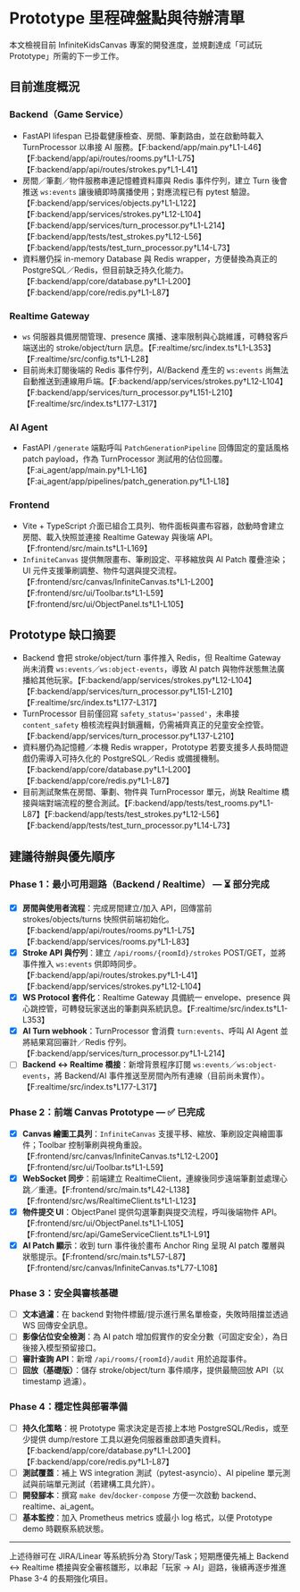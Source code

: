 # Prototype 里程碑盤點與待辦清單

本文檢視目前 InfiniteKidsCanvas 專案的開發進度，並規劃達成「可試玩 Prototype」所需的下一步工作。

## 目前進度概況

### Backend（Game Service）
- FastAPI lifespan 已掛載健康檢查、房間、筆劃路由，並在啟動時載入 TurnProcessor 以串接 AI 服務。【F:backend/app/main.py†L1-L46】【F:backend/app/api/routes/rooms.py†L1-L75】【F:backend/app/api/routes/strokes.py†L1-L41】
- 房間／筆劃／物件服務串連記憶體資料庫與 Redis 事件佇列，建立 Turn 後會推送 `ws:events` 讓後續即時廣播使用；對應流程已有 pytest 驗證。【F:backend/app/services/objects.py†L1-L122】【F:backend/app/services/strokes.py†L12-L104】【F:backend/app/services/turn_processor.py†L1-L214】【F:backend/app/tests/test_strokes.py†L12-L56】【F:backend/app/tests/test_turn_processor.py†L14-L73】
- 資料層仍採 in-memory Database 與 Redis wrapper，方便替換為真正的 PostgreSQL／Redis，但目前缺乏持久化能力。【F:backend/app/core/database.py†L1-L200】【F:backend/app/core/redis.py†L1-L87】

### Realtime Gateway
- `ws` 伺服器具備房間管理、presence 廣播、速率限制與心跳維護，可轉發客戶端送出的 stroke/object/turn 訊息。【F:realtime/src/index.ts†L1-L353】【F:realtime/src/config.ts†L1-L28】
- 目前尚未訂閱後端的 Redis 事件佇列，AI/Backend 產生的 `ws:events` 尚無法自動推送到連線用戶端。【F:backend/app/services/strokes.py†L12-L104】【F:backend/app/services/turn_processor.py†L151-L210】【F:realtime/src/index.ts†L177-L317】

### AI Agent
- FastAPI `/generate` 端點呼叫 `PatchGenerationPipeline` 回傳固定的童話風格 patch payload，作為 TurnProcessor 測試用的佔位回覆。【F:ai_agent/app/main.py†L1-L16】【F:ai_agent/app/pipelines/patch_generation.py†L1-L18】

### Frontend
- Vite + TypeScript 介面已組合工具列、物件面板與畫布容器，啟動時會建立房間、載入快照並連接 Realtime Gateway 與後端 API。【F:frontend/src/main.ts†L1-L169】
- `InfiniteCanvas` 提供無限畫布、筆刷設定、平移縮放與 AI Patch 覆疊渲染；UI 元件支援筆刷調整、物件勾選與提交流程。【F:frontend/src/canvas/InfiniteCanvas.ts†L1-L200】【F:frontend/src/ui/Toolbar.ts†L1-L59】【F:frontend/src/ui/ObjectPanel.ts†L1-L105】

## Prototype 缺口摘要
- Backend 會把 stroke/object/turn 事件推入 Redis，但 Realtime Gateway 尚未消費 `ws:events`／`ws:object-events`，導致 AI patch 與物件狀態無法廣播給其他玩家。【F:backend/app/services/strokes.py†L12-L104】【F:backend/app/services/turn_processor.py†L151-L210】【F:realtime/src/index.ts†L177-L317】
- TurnProcessor 目前僅回寫 `safety_status='passed'`，未串接 `content_safety` 檢核流程與封鎖邏輯，仍需補齊真正的兒童安全控管。【F:backend/app/services/turn_processor.py†L137-L210】
- 資料層仍為記憶體／本機 Redis wrapper，Prototype 若要支援多人長時間遊戲仍需導入可持久化的 PostgreSQL／Redis 或備援機制。【F:backend/app/core/database.py†L1-L200】【F:backend/app/core/redis.py†L1-L87】
- 目前測試聚焦在房間、筆劃、物件與 TurnProcessor 單元，尚缺 Realtime 橋接與端對端流程的整合測試。【F:backend/app/tests/test_rooms.py†L1-L87】【F:backend/app/tests/test_strokes.py†L12-L56】【F:backend/app/tests/test_turn_processor.py†L14-L73】

## 建議待辦與優先順序

### Phase 1：最小可用迴路（Backend / Realtime） — ⏳ 部分完成
- [x] **房間與使用者流程**：完成房間建立/加入 API，回傳當前 strokes/objects/turns 快照供前端初始化。【F:backend/app/api/routes/rooms.py†L1-L75】【F:backend/app/services/rooms.py†L1-L83】
- [x] **Stroke API 與佇列**：建立 `/api/rooms/{roomId}/strokes` POST/GET，並將事件推入 `ws:events` 供即時同步。【F:backend/app/api/routes/strokes.py†L1-L41】【F:backend/app/services/strokes.py†L12-L104】
- [x] **WS Protocol 套件化**：Realtime Gateway 具備統一 envelope、presence 與心跳控管，可轉發玩家送出的筆劃與系統訊息。【F:realtime/src/index.ts†L1-L353】
- [x] **AI Turn webhook**：TurnProcessor 會消費 `turn:events`、呼叫 AI Agent 並將結果寫回審計／Redis 佇列。【F:backend/app/services/turn_processor.py†L1-L214】
- [ ] **Backend ↔ Realtime 橋接**：新增背景程序訂閱 `ws:events`／`ws:object-events`，將 Backend/AI 事件推送至房間內所有連線（目前尚未實作）。【F:realtime/src/index.ts†L177-L317】

### Phase 2：前端 Canvas Prototype — ✅ 已完成
- [x] **Canvas 繪圖工具列**：`InfiniteCanvas` 支援平移、縮放、筆刷設定與繪圖事件；Toolbar 控制筆刷與視角重設。【F:frontend/src/canvas/InfiniteCanvas.ts†L12-L200】【F:frontend/src/ui/Toolbar.ts†L1-L59】
- [x] **WebSocket 同步**：前端建立 RealtimeClient，連線後同步遠端筆劃並處理心跳／重連。【F:frontend/src/main.ts†L42-L138】【F:frontend/src/ws/RealtimeClient.ts†L1-L123】
- [x] **物件提交 UI**：ObjectPanel 提供勾選筆劃與提交流程，呼叫後端物件 API。【F:frontend/src/ui/ObjectPanel.ts†L1-L105】【F:frontend/src/api/GameServiceClient.ts†L1-L91】
- [x] **AI Patch 顯示**：收到 turn 事件後於畫布 Anchor Ring 呈現 AI patch 覆層與狀態提示。【F:frontend/src/main.ts†L57-L87】【F:frontend/src/canvas/InfiniteCanvas.ts†L77-L108】

### Phase 3：安全與審核基礎
- [ ] **文本過濾**：在 backend 對物件標籤/提示進行黑名單檢查，失敗時阻擋並透過 WS 回傳安全訊息。
- [ ] **影像佔位安全檢測**：為 AI patch 增加假實作的安全分數（可固定安全），為日後接入模型預留接口。
- [ ] **審計查詢 API**：新增 `/api/rooms/{roomId}/audit` 用於追蹤事件。
- [ ] **回放（基礎版）**：儲存 stroke/object/turn 事件順序，提供最簡回放 API（以 timestamp 過濾）。

### Phase 4：穩定性與部署準備
- [ ] **持久化策略**：視 Prototype 需求決定是否接上本地 PostgreSQL/Redis，或至少提供 dump/restore 工具以避免伺服器重啟即遺失資料。【F:backend/app/core/database.py†L1-L200】【F:backend/app/core/redis.py†L1-L87】
- [ ] **測試覆蓋**：補上 WS integration 測試（pytest-asyncio）、AI pipeline 單元測試與前端單元測試（若建構工具允許）。
- [ ] **開發腳本**：撰寫 `make dev`/`docker-compose` 方便一次啟動 backend、realtime、ai_agent。
- [ ] **基本監控**：加入 Prometheus metrics 或最小 log 格式，以便 Prototype demo 時觀察系統狀態。

---
上述待辦可在 JIRA/Linear 等系統拆分為 Story/Task；短期應優先補上 Backend ↔ Realtime 橋接與安全審核雛形，以串起「玩家 → AI」迴路，後續再逐步推進 Phase 3-4 的長期強化項目。
